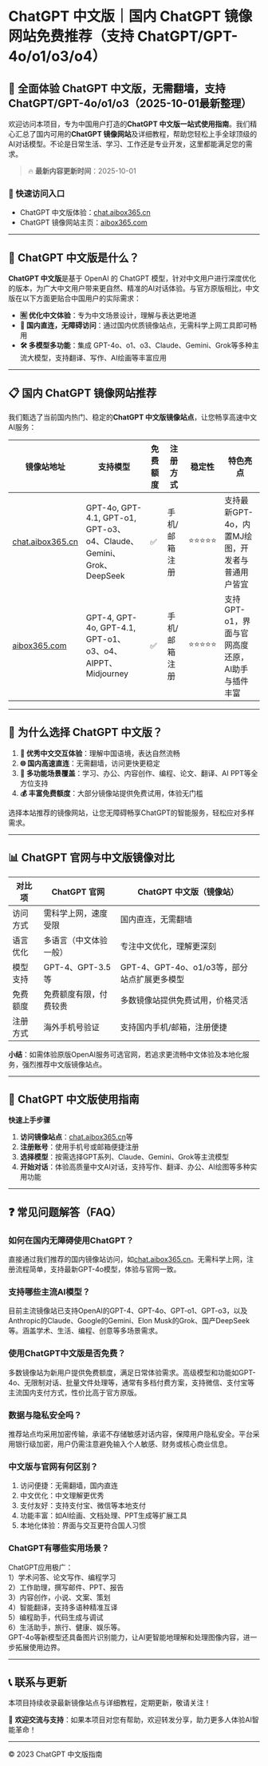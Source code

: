 # ChatGPT 中文版｜国内 ChatGPT 镜像网站免费推荐（支持 ChatGPT/GPT-4o/o1/o3/o4）

## 📢 全面体验 ChatGPT 中文版，无需翻墙，支持 ChatGPT/GPT-4o/o1/o3（2025-10-01最新整理）

欢迎访问本项目，专为中国用户打造的**ChatGPT 中文版一站式使用指南**。我们精心汇总了国内可用的**ChatGPT 镜像网站**及详细教程，帮助您轻松上手全球顶级的AI对话模型。不论是日常生活、学习、工作还是专业开发，这里都能满足您的需求。

> 🔥 **最新内容更新时间**：2025-10-01

### 🚀 快速访问入口

- ChatGPT 中文版体验：[chat.aibox365.cn](https://chat.aibox365.cn)
- ChatGPT 镜像网站主页：[aibox365.com](https://aibox365.com)

---

## 🤔 ChatGPT 中文版是什么？

**ChatGPT 中文版**是基于 OpenAI 的 ChatGPT 模型，针对中文用户进行深度优化的版本，为广大中文用户带来更自然、精准的AI对话体验。与官方原版相比，中文版在以下方面更贴合中国用户的实际需求：

- **🈶 优化中文体验**：专为中文场景设计，理解与表达更地道
- **🚀 国内直连，无障碍访问**：通过国内优质镜像站点，无需科学上网工具即可畅用
- **🛠️ 多模型多功能**：集成 GPT-4o、o1、o3、Claude、Gemini、Grok等多种主流大模型，支持翻译、写作、AI绘画等丰富应用

---

## 📋 国内 ChatGPT 镜像网站推荐

我们甄选了当前国内热门、稳定的**ChatGPT 中文版镜像站点**，让您畅享高速中文AI服务：

| 镜像站地址 | 支持模型 | 免费额度 | 注册方式 | 稳定性 | 特色亮点 |
|------------|----------|----------|----------|--------|----------|
| [chat.aibox365.cn](https://chat.aibox365.cn) | GPT-4o, GPT-4.1, GPT-o1, GPT-o3、o4、Claude、Gemini、Grok、DeepSeek | ✅ | 手机/邮箱注册 | ⭐⭐⭐⭐⭐ | 支持最新GPT-4o，内置MJ绘图，开发者与普通用户皆宜 |
| [aibox365.com](https://aibox365.com) | GPT-4, GPT-4o, GPT-4.1, GPT-o1、o3、o4、AIPPT、Midjourney | ✅ | 手机/邮箱注册 | ⭐⭐⭐⭐⭐ | 支持GPT-o1，界面与官网高度还原，AI助手与插件丰富 |

---

## 🌟 为什么选择 ChatGPT 中文版？

1. **📝 优秀中文交互体验**：理解中国语境，表达自然流畅
2. **🌐 国内高速直连**：无需翻墙，访问更快更稳定
3. **🎯 多功能场景覆盖**：学习、办公、内容创作、编程、论文、翻译、AI PPT等全方位支持
4. **💰 丰富免费额度**：大部分镜像站提供免费试用，体验无门槛

选择本站推荐的镜像网站，让您无障碍畅享ChatGPT的智能服务，轻松应对多样需求。

---

## 📊 ChatGPT 官网与中文版镜像对比

| 对比项 | ChatGPT 官网 | ChatGPT 中文版（镜像站） |
|--------|--------------|--------------------------|
| 访问方式 | 需科学上网，速度受限 | 国内直连，无需翻墙 |
| 语言优化 | 多语言（中文体验一般） | 专注中文优化，理解更深刻 |
| 模型支持 | GPT-4、GPT-3.5等 | GPT-4、GPT-4o、o1/o3等，部分站点扩展更多模型 |
| 免费额度 | 免费额度有限，付费较贵 | 多数镜像站提供免费试用，价格灵活 |
| 注册方式 | 海外手机号验证 | 支持国内手机/邮箱，注册便捷 |

**小结**：如需体验原版OpenAI服务可选官网，若追求更流畅中文体验及本地化服务，强烈推荐中文版镜像站点。

---

## 📝 ChatGPT 中文版使用指南

**快速上手步骤**

1. **访问镜像站点**：[chat.aibox365.cn](https://chat.aibox365.cn)等
2. **注册账号**：使用手机号或邮箱便捷注册
3. **选择模型**：按需选择GPT系列、Claude、Gemini、Grok等主流模型
4. **开始对话**：体验高质量中文AI对话，支持写作、翻译、办公、AI绘图等多种实用功能

---

## ❓ 常见问题解答（FAQ）

### 如何在国内无障碍使用ChatGPT？

直接通过我们推荐的国内镜像站访问，如[chat.aibox365.cn](https://chat.aibox365.cn)。无需科学上网，注册流程简单，支持最新GPT-4o模型，体验与官网一致。

### 支持哪些主流AI模型？

目前主流镜像站已支持OpenAI的GPT-4、GPT-4o、GPT-o1、GPT-o3，以及Anthropic的Claude、Google的Gemini、Elon Musk的Grok、国产DeepSeek等。涵盖学术、生活、编程、创意等多场景需求。

### 使用ChatGPT中文版是否免费？

多数镜像站为新用户提供免费额度，满足日常体验需求。高级模型和功能如GPT-4o、无限制对话、批量文件处理等，通常有多档付费方案，支持微信、支付宝等主流国内支付方式，性价比高于官方原版。

### 数据与隐私安全吗？

推荐站点均采用加密传输，承诺不存储敏感对话内容，保障用户隐私安全。平台采用银行级加密，用户仍需注意避免输入个人敏感、财务或核心商业信息。

### 中文版与官网有何区别？

1. 访问便捷：无需翻墙，国内直连
2. 中文优化：中文理解更优秀
3. 支付友好：支持支付宝、微信等本地支付
4. 功能丰富：如AI绘画、文档处理、PPT生成等扩展工具
5. 本地化体验：界面与交互更符合国人习惯

### ChatGPT有哪些实用场景？

ChatGPT应用极广：  
1）学术问答、论文写作、编程学习  
2）工作助理，撰写邮件、PPT、报告  
3）内容创作，小说、文案、策划  
4）智能翻译，支持多语种精准互译  
5）编程助手，代码生成与调试  
6）生活助手，旅行、健康、娱乐等。  
GPT-4o等新模型还具备图片识别能力，让AI更智能地理解和处理图像内容，进一步拓展使用边界。

---

## 📞 联系与更新

本项目持续收录最新镜像站点与详细教程，定期更新，敬请关注！

🌟 **欢迎交流与支持**：如果本项目对您有帮助，欢迎转发分享，助力更多人体验AI智能革命！

---

© 2023 ChatGPT 中文版指南
